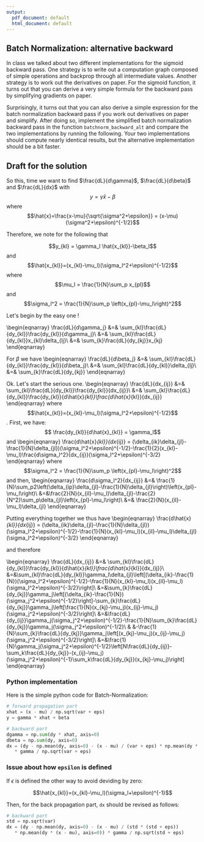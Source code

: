 ```yaml
---
output:
  pdf_document: default
  html_document: default
---
```

## Batch Normalization: alternative backward
In class we talked about two different implementations for the sigmoid backward pass. One strategy is to write out a computation graph composed of simple operations and backprop through all intermediate values. Another strategy is to work out the derivatives on paper. For the sigmoid function, it turns out that you can derive a very simple formula for the backward pass by simplifying gradients on paper.

Surprisingly, it turns out that you can also derive a simple expression for the batch normalization backward pass if you work out derivatives on paper and simplify. After doing so, implement the simplified batch normalization backward pass in the function `batchnorm_backward_alt` and compare the two implementations by running the following. Your two implementations should compute nearly identical results, but the alternative implementation should be a bit faster.

## Draft for the solution
So this, time we want to find $\frac{dL}{d\gamma}$, $\frac{dL}{d\beta}$ and $\frac{dL}{dx}$ with
$$ y = \gamma \hat{x}-\beta$$ where
$$\hat{x}=\frac{x-\mu}{\sqrt{\sigma^2+\epsilon}} = (x-\mu)(\sigma^2+\epsilon)^{-1/2}$$

Therefore, we note for the following that

$$y_{kl} = \gamma_l \hat{x_{kl}}-\beta_l$$
and
$$\hat{x_{kl}}=(x_{kl}-\mu_l)(\sigma_l^2+\epsilon)^{-1/2}$$
where
$$\mu_l = \frac{1}{N}\sum_p x_{pl}$$
and 
$$\sigma_l^2 = \frac{1}{N}\sum_p \left(x_{pl}-\mu_l\right)^2$$

Let's begin by the easy one !

\begin{eqnarray}
\frac{dL}{d\gamma_j} &=& \sum_{kl}\frac{dL}{dy_{kl}}\frac{dy_{kl}}{d\gamma_j}\\
&=& \sum_{kl}\frac{dL}{dy_{kl}}x_{kl}\delta_{lj}\\
&=& \sum_{k}\frac{dL}{dy_{kj}}x_{kj}
\end{eqnarray}

For $\beta$ we have
\begin{eqnarray}
\frac{dL}{d\beta_j} &=& \sum_{kl}\frac{dL}{dy_{kl}}\frac{dy_{kl}}{d\beta_j}\\
&=& \sum_{kl}\frac{dL}{dy_{kl}}\delta_{lj}\\
&=& \sum_{k}\frac{dL}{dy_{kj}}
\end{eqnarray}

Ok. Let's start the serious one.
\begin{eqnarray}
\frac{dL}{dx_{ij}} &=& \sum_{kl}\frac{dL}{dy_{kl}}\frac{dy_{kl}}{dx_{ij}}\\
&=& \sum_{kl}\frac{dL}{dy_{kl}}\frac{dy_{kl}}{d\hat{x}_{kl}}\frac{d\hat{x}_{kl}}{dx_{ij}}
\end{eqnarray}
where $$\hat{x_{kl}}=(x_{kl}-\mu_l)(\sigma_l^2+\epsilon)^{-1/2}$$.
First, we have:
$$ \frac{dy_{kl}}{d\hat{x}_{kl}} = \gamma_l$$
and
\begin{eqnarray}
\frac{d\hat{x}_{kl}}{dx_{ij}} = (\delta_{ik}\delta_{jl}-\frac{1}{N}\delta_{jl})(\sigma_l^2+\epsilon)^{-1/2}-\frac{1}{2}(x_{kl}-\mu_l)\frac{d\sigma_l^2}{dx_{ij}}(\sigma_l^2+\epsilon)^{-3/2}
\end{eqnarray}
where 
$$\sigma_l^2 = \frac{1}{N}\sum_p \left(x_{pl}-\mu_l\right)^2$$
and then,
\begin{eqnarray}
\frac{d\sigma_l^2}{dx_{ij}} &=& \frac{1}{N}\sum_p2\left(\delta_{ip}\delta_{jl}-\frac{1}{N}\delta_{jl}\right)\left(x_{pl}-\mu_l\right)\\
&=&\frac{2}{N}(x_{il}-\mu_l)\delta_{jl}-\frac{2}{N^2}\sum_p\delta_{jl}\left(x_{pl}-\mu_l\right)\\
&=& \frac{2}{N}(x_{il}-\mu_l)\delta_{jl}
\end{eqnarray}

Putting everything together we thus have
\begin{eqnarray}
\frac{d\hat{x}_{kl}}{dx_{ij}} = (\delta_{ik}\delta_{jl}-\frac{1}{N}\delta_{jl})(\sigma_l^2+\epsilon)^{-1/2}-\frac{1}{N}(x_{kl}-\mu_l)(x_{il}-\mu_l)\delta_{jl}(\sigma_l^2+\epsilon)^{-3/2}
\end{eqnarray}

and therefore

\begin{eqnarray}
\frac{dL}{dx_{ij}} &=& \sum_{kl}\frac{dL}{dy_{kl}}\frac{dy_{kl}}{d\hat{x}_{kl}}\frac{d\hat{x}_{kl}}{dx_{ij}}\\
&=&\sum_{kl}\frac{dL}{dy_{kl}}\gamma_l\delta_{jl}\left[(\delta_{ik}-\frac{1}{N})(\sigma_l^2+\epsilon)^{-1/2}-\frac{1}{N}(x_{kl}-\mu_l)(x_{il}-\mu_l)(\sigma_l^2+\epsilon)^{-3/2}\right]\\
&=&\sum_{k}\frac{dL}{dy_{kj}}\gamma_j\left[(\delta_{ik}-\frac{1}{N})(\sigma_j^2+\epsilon)^{-1/2}\right]-\sum_{k}\frac{dL}{dy_{kj}}\gamma_j\left[\frac{1}{N}(x_{kj}-\mu_j)(x_{ij}-\mu_j)(\sigma_j^2+\epsilon)^{-3/2}\right]\\
&=&\frac{dL}{dy_{ij}}\gamma_j(\sigma_j^2+\epsilon)^{-1/2}-\frac{1}{N}\sum_{k}\frac{dL}{dy_{kj}}\gamma_j(\sigma_j^2+\epsilon)^{-1/2}\\
& &-\frac{1}{N}\sum_{k}\frac{dL}{dy_{kj}}\gamma_j\left[(x_{kj}-\mu_j)(x_{ij}-\mu_j)(\sigma_j^2+\epsilon)^{-3/2}\right]\\
&=&\frac{1}{N}\gamma_j(\sigma_j^2+\epsilon)^{-1/2}\left[N\frac{dL}{dy_{ij}}-\sum_k\frac{dL}{dy_{kj}}-(x_{ij}-\mu_j)(\sigma_j^2+\epsilon)^{-1}\sum_k\frac{dL}{dy_{kj}}(x_{kj}-\mu_j)\right]
\end{eqnarray}


### Python implementation

Here is the simple python code for Batch-Normalization:

```python
# forward propagation part
xhat = (x - mu) / np.sqrt(var + eps)
y = gamma * xhat + beta

# backward part
dgamma = np.sum(dy * xhat, axis=0)
dbeta = np.sum(dy, axis=0)
dx = (dy - np.mean(dy, axis=0) - (x - mu) / (var + eps) * np.mean(dy * (x - mu), axis=0))
   * gamma / np.sqrt(var + eps)
```

### Issue about how `epsilon` is defined

If $\epsilon$ is defined the other way to avoid deviding by zero:

$$\hat{x_{kl}}=(x_{kl}-\mu_l)(\sigma_l+\epsilon)^{-1}$$

Then, for the back propagation part, `dx` should be revised as follows:

```python
# backward part
std = np.sqrt(var)
dx = (dy - np.mean(dy, axis=0) - (x - mu) / (std * (std + eps)) 
   * np.mean(dy * (x - mu), axis=0)) * gamma / np.sqrt(std + eps)
```


